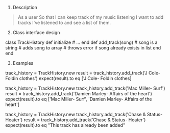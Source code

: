 1. Description

> As a user
> So that I can keep track of my music listening
> I want to add tracks I've listened to and see a list of them.

2. Class interface design

class TrackHistory
    def initialize
        # ...
    end
    def add_track(song)
        # song is a string
        # adds song to array
        # throws error if song already exists in list
    end
end

3. Examples

track_history = TrackHistory.new
result = track_history.add_track('J Cole- Foldin clothes')
expect(result).to eq ['J Cole- Foldin clothes]

track_history = TrackHistory.new
track_history.add_track('Mac Miller- Surf')
result = track_history.add_track('Damien Marley- Affairs of the heart')
expect(result).to eq ['Mac Miller- Surf', 'Damien Marley- Affairs of the heart']

track_history = TrackHistory.new
track_history.add_track('Chase & Status- Heater')
result = track_history.add_track('Chase & Status- Heater')
expect(result).to eq "This track has already been added"

